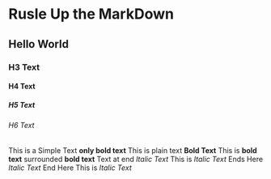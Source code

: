 # Rusle Up the MarkDown
## Hello World
### H3 Text
#### H4 Text
##### H5 Text
###### H6 Text
This is a Simple Text
**only bold text**
This is plain text **Bold Text**
This is **bold text** surrounded
**bold text** Text at end
*Italic Text*
This is *Italic Text* Ends Here
*Italic Text* End Here
This is *Italic Text*